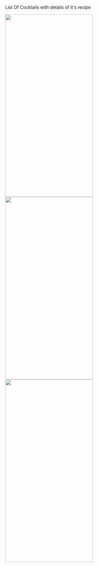 List Of Cocktails with details of it's recipe

<img src = "https://github.com/akunte10/cocktailBook/assets/106234497/f5dc1f03-0aeb-43da-a294-66605419332c.png" width = 280, height = 580>

<img src = "https://github.com/akunte10/cocktailBook/assets/106234497/94d60a1d-71f1-4775-8fcf-6e1b036ba78f.png" width = 280, height = 580>

<img src = "https://github.com/akunte10/cocktailBook/assets/106234497/1f31f6aa-58ff-498a-92ab-8547c8ce9ef7.png" width = 280, height = 580>
